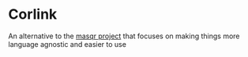 # Corlink

An alternative to the [masqr project](https://github.com/titaniumnetwork-dev/masqrproject) that focuses on making things more language agnostic and easier to use

